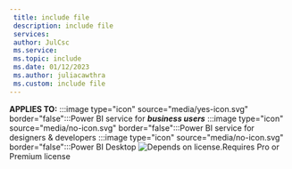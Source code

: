```yaml
---
 title: include file
 description: include file
 services: 
 author: JulCsc
 ms.service: 
 ms.topic: include
 ms.date: 01/12/2023
 ms.author: juliacawthra
 ms.custom: include file
---
```


**APPLIES TO:** :::image type="icon" source="media/yes-icon.svg" border="false":::Power BI service for ***business users*** :::image type="icon" source="media/no-icon.svg" border="false":::Power BI service for designers & developers :::image type="icon" source="media/no-icon.svg" border="false":::Power BI Desktop ![Depends on license.](media/maybe.png)Requires Pro or Premium license